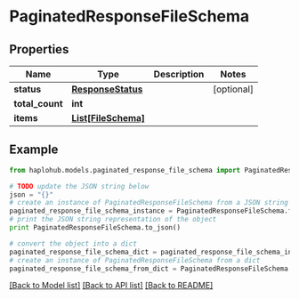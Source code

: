 # PaginatedResponseFileSchema


## Properties
Name | Type | Description | Notes
------------ | ------------- | ------------- | -------------
**status** | [**ResponseStatus**](ResponseStatus.md) |  | [optional] 
**total_count** | **int** |  | 
**items** | [**List[FileSchema]**](FileSchema.md) |  | 

## Example

```python
from haplohub.models.paginated_response_file_schema import PaginatedResponseFileSchema

# TODO update the JSON string below
json = "{}"
# create an instance of PaginatedResponseFileSchema from a JSON string
paginated_response_file_schema_instance = PaginatedResponseFileSchema.from_json(json)
# print the JSON string representation of the object
print PaginatedResponseFileSchema.to_json()

# convert the object into a dict
paginated_response_file_schema_dict = paginated_response_file_schema_instance.to_dict()
# create an instance of PaginatedResponseFileSchema from a dict
paginated_response_file_schema_from_dict = PaginatedResponseFileSchema.from_dict(paginated_response_file_schema_dict)
```
[[Back to Model list]](../README.md#documentation-for-models) [[Back to API list]](../README.md#documentation-for-api-endpoints) [[Back to README]](../README.md)


